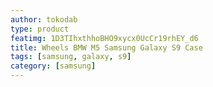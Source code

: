 ```yaml
---
author: tokodab
type: product
featimg: 1D3TIhxthhoBHO9xycx0UcCr19rhEY_d6
title: Wheels BMW M5 Samsung Galaxy S9 Case
tags: [samsung, galaxy, s9]
category: [samsung]
---
```

